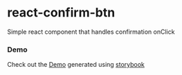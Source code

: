 # react-confirm-btn
Simple react component that handles confirmation onClick

### Demo
Check out the [Demo](https://ahoseinian.github.io/react-confirm-btn/storybook-static/) generated using [storybook](https://github.com/storybooks/storybook)
